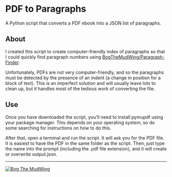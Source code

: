 # PDF to Paragraphs

A Python script that converts a PDF ebook into a JSON list of paragraphs.

## About

I created this script to create computer-friendly index of paragraphs so that I could quickly find paragraph numbers using [BogTheMudWing/Paragraph-Finder](https://github.com/BogTheMudWing/Paragraph-Finder).

Unfortunately, PDFs are not very computer-friendly, and so the paragraphs must be detected by the presence of an indent (a change in position for a block of text). This is an imperfect solution and will usually leave lots to clean up, but it handles most of the tedious work of converting the file.

## Use

Once you have downloaded the script, you'll need to install pymupdf using your package manager. This depends on your operating system, so do some searching for instructions on how to do this.

After that, open a terminal and run the script. It will ask you for the PDF file. It is easiest to have the PDF in the same folder as the script. Then, just type the name into the prompt (including the .pdf file extension), and it will create or overwrite output.json.

---

[![Bog The MudWing](https://blog.macver.org/content/images/2025/07/Stamp-Colored-Small-Shadow.png)](https://blog.macver.org/about-me)
